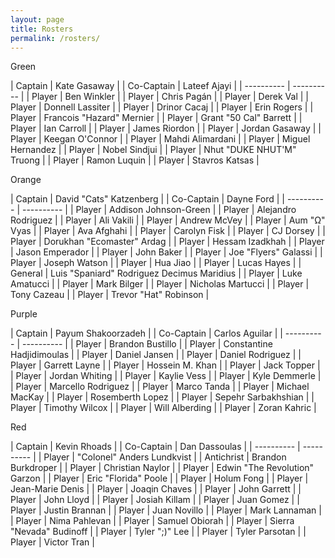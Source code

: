```yaml
---
layout: page
title: Rosters
permalink: /rosters/
---
```


<!-- begin row news updates -->
<!--
<div class="card bg-light text-center my-3">
<div class="card-header text-center">
    PSA
</div>
<div class="card-body" markdown=1>
**These are not the final rosters**, this a preliminary cut for exec team purposes. Balancing will occur after more sign ups :D

Generally speaking we are trying to retain previous teams, but there will be some edits to ensure competitive play.
</div>
</div>
-->
<!-- end row news updates -->

<div class="row">

<div class="col-md-3 pb-2">
<div class="card">
<div class="card-header text-center text-white bg-green">Green</div>
<div class="card-body w-100" markdown=1>

| Captain | Kate Gasaway |
| Co-Captain | Lateef Ajayi |
| ---------- | ---------- |
| Player | Ben Winkler |
| Player | Chris Pagán |
| Player | Derek Val |
| Player | Donnell Lassiter |
| Player | Drinor Cacaj |
| Player | Erin Rogers |
| Player | Francois "Hazard" Mernier |
| Player | Grant "50 Cal" Barrett |
| Player | Ian Carroll |
| Player | James Riordon |
| Player | Jordan Gasaway |
| Player | Keegan O'Connor |
| Player | Mahdi Alimardani |
| Player | Miguel Hernandez |
| Player | Nobel Sindjui |
| Player | Nhut "DUKE NHUT'M" Truong |
| Player | Ramon Luquin |
| Player | Stavros Katsas |

</div>
</div>
</div>

<div class="col-md-3 pb-2">
<div class="card">
<div class="card-header text-center text-white bg-orange">Orange</div>
<div class="card-body w-100" markdown=1>

| Captain | David "Cats" Katzenberg |
| Co-Captain | Dayne Ford |
| ---------- | ---------- |
| Player | Addison Johnson-Green |
| Player | Alejandro Rodriguez |
| Player | Ali Vakili |
| Player | Andrew McVey |
| Player | Aum "Ω" Vyas |
| Player | Ava Afghahi |
| Player | Carolyn Fisk |
| Player | CJ Dorsey |
| Player | Dorukhan "Ecomaster" Ardag |
| Player | Hessam Izadkhah |
| Player | Jason Emperador |
| Player | John Baker |
| Player | Joe "Flyers" Galassi |
| Player | Joseph Watson |
| Player | Hua Jiao |
| Player | Lucas Hayes |
| General | Luis "Spaniard" Rodriguez Decimus Maridius |
| Player | Luke Amatucci |
| Player | Mark Bilger |
| Player | Nicholas Martucci |
| Player | Tony Cazeau |
| Player | Trevor "Hat" Robinson |

</div>
</div>
</div>

<div class="col-md-3 pb-2">
<div class="card">
<div class="card-header text-center text-white bg-purple">Purple</div>
<div class="card-body w-100" markdown=1>

| Captain | Payum Shakoorzadeh |
| Co-Captain | Carlos Aguilar |
| ---------- | ---------- |
| Player | Brandon Bustillo |
| Player | Constantine Hadjidimoulas |
| Player | Daniel Jansen |
| Player | Daniel Rodriguez |
| Player | Garrett Layne |
| Player | Hossein M. Khan |
| Player | Jack Topper |
| Player | Jordan Whiting |
| Player | Kaylie Vess |
| Player | Kyle Demmerle |
| Player | Marcello Rodriguez |
| Player | Marco Tanda |
| Player | Michael MacKay |
| Player | Rosemberth Lopez |
| Player | Sepehr Sarbakhshian |
| Player | Timothy Wilcox |
| Player | Will Alberding |
| Player | Zoran Kahric |

</div>
</div>
</div>

<div class="col-md-3 pb-2">
<div class="card">
<div class="card-header text-center text-white bg-red">Red</div>
<div class="card-body w-100" markdown=1>

| Captain | Kevin Rhoads |
| Co-Captain | Dan Dassoulas |
| ---------- | ---------- |
| Player | "Colonel" Anders Lundkvist |
| Antichrist | Brandon Burkdroper |
| Player | Christian Naylor |
| Player | Edwin "The Revolution" Garzon |
| Player | Eric "Florida" Poole |
| Player | Holum Fong |
| Player | Jean-Marie Denis |
| Player | Joaqin Chaves |
| Player | John Garrett |
| Player | John Lloyd |
| Player | Josiah Killam |
| Player | Juan Gomez |
| Player | Justin Brannan |
| Player | Juan Novillo |
| Player | Mark Lannaman |
| Player | Nima Pahlevan |
| Player | Samuel Obiorah |
| Player | Sierra "Nevada" Budinoff |
| Player | Tyler ";)" Lee |
| Player | Tyler Parsotan |
| Player | Victor Tran |

</div>
</div>
</div>

</div>
<!-- end row -->

<!--
<div class="row">

<div class="col-md-3">
<div class="card">
<div class="card-header text-center text-white bg-green">Green</div>
<div class="card-body w-100" markdown=1>

| Recruiter | Kate Gasaway |
| ---------- | ---------- |
| Player | Amy McNally |
| Player | Derek Val-Addo |
| Player | Jeremy Gross |
| Player | Steven Owolabi |
| Player | Taiwo Oluyemo |
| Player | Tyler Salkowski |
| Player | Uzoije Anison |
| Player | Zack Chilton |

</div>
</div>
</div>

<div class="col-md-3">
<div class="card">
<div class="card-header text-center text-white bg-orange">Orange</div>
<div class="card-body w-100" markdown=1>

| Recruiter | Dayne Ford |
| ---------- | ---------- |
| Player | Aum "Ω" Vyas |
| Player | Fan Wu |
| Player | Jaime Esper |
| Player | Jimmy Ni "Cricket" |
| Player | Khashy Parsay |
| Player | Kunpeng Zhang |
| Player | Seth Abramczyk |
| Player | Titus Szobody  |

</div>
</div>
</div>

<div class="col-md-3">
<div class="card">
<div class="card-header text-center text-white bg-purple">Purple</div>
<div class="card-body w-100" markdown=1>

| Recruiter | Payum Shakoorzadeh |
| ---------- | ---------- |
| Player | Andy Vernor |
| Player | Anibal Robles  |
| Player | Brian Cox |
| Player | David Hawbecker |
| Player | Emily Cassidy |
| Player | Nico Moldovean  |
| Player | Paul Kennedy |
| Player | Sepehr Sarbakhshian |
| Player | Tosh Keune |

</div>
</div>
</div>

<div class="col-md-3">
<div class="card">
<div class="card-header text-center text-white bg-red">Red</div>
<div class="card-body w-100" markdown=1>

| Recruiter | Kevin Rhoads |
| ---------- | ---------- |
| Player | Alejandro Rodriguez |
| Player | Charles Dorsey |
| Player | Christian "Rio" Calian |
| Player | Curtiss Burnett |
| Player | Ed Santos Jr |
| Player | Ed "Tio" Santos Sr |
| Player | Masoud Soltanveis |
| Player | Miguel Briones Ruiz |
| Player | Moustafa "Mo" Ahmed |
| Player | Najaf Ali  |
| Player | Tony Cazeau |
| Player | Tony Martinez |

</div>
</div>
</div>

</div>
--> 
<!-- end row -->
